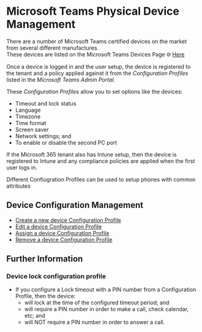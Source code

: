 # Microsoft Teams Physical Device Management
There are a number of Microsoft Teams certified devices on the market from several different manufactures.\
These devices are listed on the Microsoft Teams Devices Page 🌐 [Here](https://www.microsoft.com/en-au/microsoft-365/microsoft-teams/across-devices)

Once a device is logged in and the user setup, the device is registered to the tenant and a policy applied against it from the *Configuration Profiles* listed in the *Microsoft Teams Admin Portal*.

These *Configuration Profiles* allow you to set options like the devices:
- Timeout and lock status
- Language
- Timezone
- Time format
- Screen saver
- Network settings; and
- To enable or disable the second PC port

If the Microsoft 365 tenant also has Intune setup, then the device is registered to Intune and any compliance policies are applied when the first user logs in.

Different Confiugration Profiles can be used to setup phones with common attributes 

## Device Configuration Management
- [Create a new device Configuration Profile](new-deivce-configuration-profile.md)
- [Edit a device Configuration Profile](edit-deivce-configuration-profile.md)
- [Assign a device Configuration Profile](assign-deivce-configuration-profile.md)
- [Remove a device Configuration Profile](remove-deivce-configuration-profile.md)

## Further Information
### Device lock configuration profile
- If you configure a Lock timeout with a PIN number from a Configuration Profile, then the device:
  - will lock at the time of the configured timeout period; and
  - will require a PIN number in order to make a call, check calendar, etc; and
  - will NOT require a PIN number in order to answer a call.
